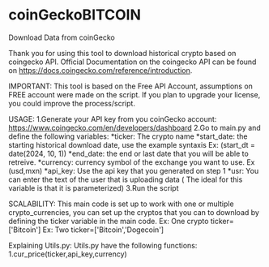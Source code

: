 # coinGeckoBITCOIN
Download Data from coinGecko

Thank you for using this tool to download historical crypto based on coingecko API. 
Official Documentation on the coingecko API can be found on https://docs.coingecko.com/reference/introduction.

IMPORTANT: This tool is based on the Free API Account, assumptions on FREE account were made on the script. If you plan to upgrade your license, you could improve the process/script.

USAGE:
1.Generate your API key from you coinGecko account: https://www.coingecko.com/en/developers/dashboard
2.Go to main.py and define the following variables: 
*ticker: The crypto name
*start_date: the starting historical download date, use the example syntaxis Ex: (start_dt = date(2024, 10, 1))
*end_date: the end or last date that you will be able to retreive. 
*currency: currency symbol of the exchange you want to use. Ex (usd,mxn)
*api_key: Use the api key that you generated on step 1
*usr: You can enter the text of the user that is uploading data (
The ideal for this variable is that it is parameterized)
3.Run the script


SCALABILITY: 
This main code is set up to work with one or multiple crypto_currencies, you can set up the cryptos that you can to download by defining the ticker variable in the main code. 
Ex: One crypto ticker=['Bitcoin']
Ex: Two ticker=['Bitcoin','Dogecoin']



Explaining Utils.py:
Utils.py have the following functions: 
    1.cur_price(ticker,api_key,currency)
